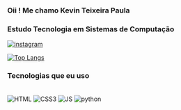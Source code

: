 ### Oii ! Me chamo Kevin Teixeira Paula

###  Estudo Tecnologia em Sistemas de Computação
 

 



[![instagram](https://img.shields.io/badge/Instagram-E4405F?style=for-the-badge&logo=instagram&logoColor=white)](https://www.instagram.com/kevinteixeirrr/)
<br>

[![Top Langs](https://github-readme-stats.vercel.app/api/top-langs/?username=Kevinteixeirrr&layout=compact)](https://github.com/kevinteixeirrr/github-readme-stats)

### Tecnologias que eu uso
<div style="display:inline_block;"><br>
<img align="center" alt="HTML" src="https://img.shields.io/badge/HTML-239120?style=for-the-badge&logo=html5&logoColor=white">
<img align="center" alt="CSS3" src="https://img.shields.io/badge/CSS3-1572B6?style=for-the-badge&logo=css3&logoColor=white">
<img align="center" alt="JS" src="https://img.shields.io/badge/JavaScript-323330?style=for-the-badge&logo=javascript&logoColor=F7DF1E ">
<img align ="center" alt="python" src="https://img.shields.io/badge/Python-3776AB?style=for-the-badge&logo=python&logoColor=white">
 
</div>




